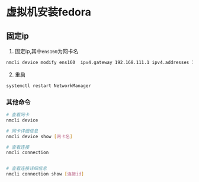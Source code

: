 # 虚拟机安装fedora
## 固定ip
1. 固定ip,其中`ens160`为网卡名
```sh
nmcli device modify ens160  ipv4.gateway 192.168.111.1 ipv4.addresses 192.168.111.180/24
```
2. 重启
```sh
systemctl restart NetworkManager
```

### 其他命令
```sh
# 查看网卡
nmcli device

# 网卡详细信息
nmcli device show [网卡名]

# 查看连接
nmcli connection


# 查看连接详细信息
nmcli connection show [连接id]
```
